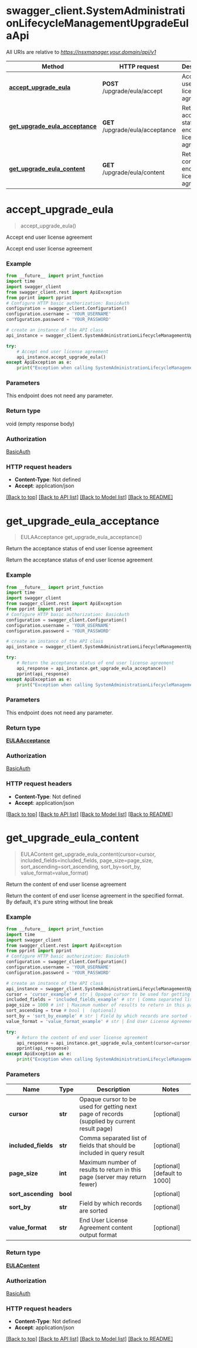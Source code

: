 # swagger_client.SystemAdministrationLifecycleManagementUpgradeEulaApi

All URIs are relative to *https://nsxmanager.your.domain/api/v1*

Method | HTTP request | Description
------------- | ------------- | -------------
[**accept_upgrade_eula**](SystemAdministrationLifecycleManagementUpgradeEulaApi.md#accept_upgrade_eula) | **POST** /upgrade/eula/accept | Accept end user license agreement 
[**get_upgrade_eula_acceptance**](SystemAdministrationLifecycleManagementUpgradeEulaApi.md#get_upgrade_eula_acceptance) | **GET** /upgrade/eula/acceptance | Return the acceptance status of end user license agreement 
[**get_upgrade_eula_content**](SystemAdministrationLifecycleManagementUpgradeEulaApi.md#get_upgrade_eula_content) | **GET** /upgrade/eula/content | Return the content of end user license agreement 

# **accept_upgrade_eula**
> accept_upgrade_eula()

Accept end user license agreement 

Accept end user license agreement 

### Example
```python
from __future__ import print_function
import time
import swagger_client
from swagger_client.rest import ApiException
from pprint import pprint
# Configure HTTP basic authorization: BasicAuth
configuration = swagger_client.Configuration()
configuration.username = 'YOUR_USERNAME'
configuration.password = 'YOUR_PASSWORD'

# create an instance of the API class
api_instance = swagger_client.SystemAdministrationLifecycleManagementUpgradeEulaApi(swagger_client.ApiClient(configuration))

try:
    # Accept end user license agreement 
    api_instance.accept_upgrade_eula()
except ApiException as e:
    print("Exception when calling SystemAdministrationLifecycleManagementUpgradeEulaApi->accept_upgrade_eula: %s\n" % e)
```

### Parameters
This endpoint does not need any parameter.

### Return type

void (empty response body)

### Authorization

[BasicAuth](../README.md#BasicAuth)

### HTTP request headers

 - **Content-Type**: Not defined
 - **Accept**: application/json

[[Back to top]](#) [[Back to API list]](../README.md#documentation-for-api-endpoints) [[Back to Model list]](../README.md#documentation-for-models) [[Back to README]](../README.md)

# **get_upgrade_eula_acceptance**
> EULAAcceptance get_upgrade_eula_acceptance()

Return the acceptance status of end user license agreement 

Return the acceptance status of end user license agreement 

### Example
```python
from __future__ import print_function
import time
import swagger_client
from swagger_client.rest import ApiException
from pprint import pprint
# Configure HTTP basic authorization: BasicAuth
configuration = swagger_client.Configuration()
configuration.username = 'YOUR_USERNAME'
configuration.password = 'YOUR_PASSWORD'

# create an instance of the API class
api_instance = swagger_client.SystemAdministrationLifecycleManagementUpgradeEulaApi(swagger_client.ApiClient(configuration))

try:
    # Return the acceptance status of end user license agreement 
    api_response = api_instance.get_upgrade_eula_acceptance()
    pprint(api_response)
except ApiException as e:
    print("Exception when calling SystemAdministrationLifecycleManagementUpgradeEulaApi->get_upgrade_eula_acceptance: %s\n" % e)
```

### Parameters
This endpoint does not need any parameter.

### Return type

[**EULAAcceptance**](EULAAcceptance.md)

### Authorization

[BasicAuth](../README.md#BasicAuth)

### HTTP request headers

 - **Content-Type**: Not defined
 - **Accept**: application/json

[[Back to top]](#) [[Back to API list]](../README.md#documentation-for-api-endpoints) [[Back to Model list]](../README.md#documentation-for-models) [[Back to README]](../README.md)

# **get_upgrade_eula_content**
> EULAContent get_upgrade_eula_content(cursor=cursor, included_fields=included_fields, page_size=page_size, sort_ascending=sort_ascending, sort_by=sort_by, value_format=value_format)

Return the content of end user license agreement 

Return the content of end user license agreement in the specified format. By default, it's pure string without line break 

### Example
```python
from __future__ import print_function
import time
import swagger_client
from swagger_client.rest import ApiException
from pprint import pprint
# Configure HTTP basic authorization: BasicAuth
configuration = swagger_client.Configuration()
configuration.username = 'YOUR_USERNAME'
configuration.password = 'YOUR_PASSWORD'

# create an instance of the API class
api_instance = swagger_client.SystemAdministrationLifecycleManagementUpgradeEulaApi(swagger_client.ApiClient(configuration))
cursor = 'cursor_example' # str | Opaque cursor to be used for getting next page of records (supplied by current result page) (optional)
included_fields = 'included_fields_example' # str | Comma separated list of fields that should be included in query result (optional)
page_size = 1000 # int | Maximum number of results to return in this page (server may return fewer) (optional) (default to 1000)
sort_ascending = true # bool |  (optional)
sort_by = 'sort_by_example' # str | Field by which records are sorted (optional)
value_format = 'value_format_example' # str | End User License Agreement content output format (optional)

try:
    # Return the content of end user license agreement 
    api_response = api_instance.get_upgrade_eula_content(cursor=cursor, included_fields=included_fields, page_size=page_size, sort_ascending=sort_ascending, sort_by=sort_by, value_format=value_format)
    pprint(api_response)
except ApiException as e:
    print("Exception when calling SystemAdministrationLifecycleManagementUpgradeEulaApi->get_upgrade_eula_content: %s\n" % e)
```

### Parameters

Name | Type | Description  | Notes
------------- | ------------- | ------------- | -------------
 **cursor** | **str**| Opaque cursor to be used for getting next page of records (supplied by current result page) | [optional] 
 **included_fields** | **str**| Comma separated list of fields that should be included in query result | [optional] 
 **page_size** | **int**| Maximum number of results to return in this page (server may return fewer) | [optional] [default to 1000]
 **sort_ascending** | **bool**|  | [optional] 
 **sort_by** | **str**| Field by which records are sorted | [optional] 
 **value_format** | **str**| End User License Agreement content output format | [optional] 

### Return type

[**EULAContent**](EULAContent.md)

### Authorization

[BasicAuth](../README.md#BasicAuth)

### HTTP request headers

 - **Content-Type**: Not defined
 - **Accept**: application/json

[[Back to top]](#) [[Back to API list]](../README.md#documentation-for-api-endpoints) [[Back to Model list]](../README.md#documentation-for-models) [[Back to README]](../README.md)

